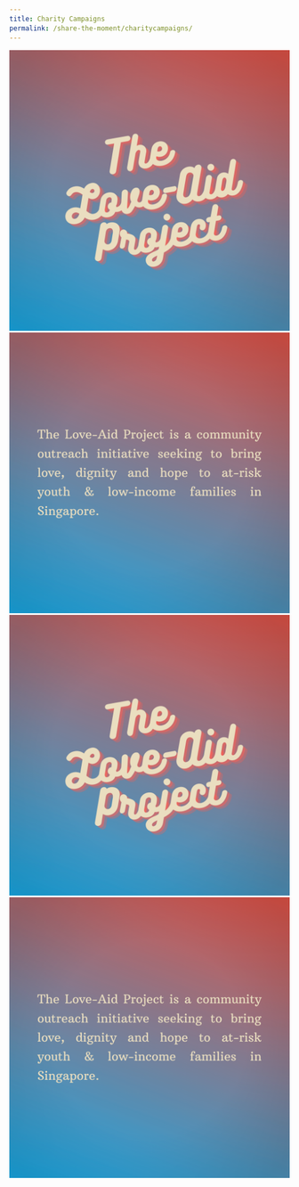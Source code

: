 ```yaml
---
title: Charity Campaigns
permalink: /share-the-moment/charitycampaigns/
---
```

<html>
<head>
<meta name="viewport" content="width=device-width, initial-scale=1">
<style>
.container {
  position: relative;
  width: 50%;
}

.image {
  display: block;
  width: 100%;
  height: auto;
}

.overlay {
  position: absolute;
  top: 0;
  bottom: 0;
  left: 0;
  right: 0;
  height: 100%;
  width: 100%;
  opacity: 0;
  transition: .5s ease;
  background-color: #008CBA;
}

.container:hover .overlay {
  opacity: 1;
}

.column {
  float: left;
  width: 33.33%;
  padding: 5px;
}

/* Clearfix (clear floats) */
.row::after {
  content: "";
  clear: both;
  display: table;
}
    
</style>
</head>
<body>

<div class="row">
  <div class="column">
    <img src="https://github.com/isomerpages/ura-mbsc2021/blob/staging/images/1.png?raw=true" alt="Avatar" class="image">
    <div class="overlay">
      <img src="https://github.com/isomerpages/ura-mbsc2021/blob/staging/images/3.png?raw=true" alt="Avatar" class="image">
    </div>
  <div class="column">
    <img src="https://github.com/isomerpages/ura-mbsc2021/blob/staging/images/1.png?raw=true" alt="Avatar" class="image">
    <div class="overlay">
      <img src="https://github.com/isomerpages/ura-mbsc2021/blob/staging/images/3.png?raw=true" alt="Avatar" class="image">
    </div>
</div>
